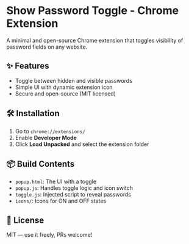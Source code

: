 # Show Password Toggle - Chrome Extension

A minimal and open-source Chrome extension that toggles visibility of password fields on any website.

## ✨ Features
- Toggle between hidden and visible passwords
- Simple UI with dynamic extension icon
- Secure and open-source (MIT licensed)

## 🛠 Installation
1. Go to `chrome://extensions/`
2. Enable **Developer Mode**
3. Click **Load Unpacked** and select the extension folder

## 📦 Build Contents
- `popup.html`: The UI with a toggle
- `popup.js`: Handles toggle logic and icon switch
- `toggle.js`: Injected script to reveal passwords
- `icons/`: Icons for ON and OFF states

## 📝 License
MIT — use it freely, PRs welcome!
